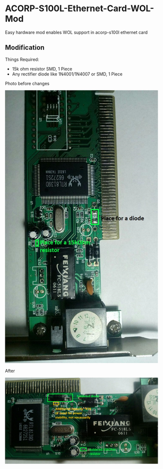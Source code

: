 # ACORP-S100L-Ethernet-Card-WOL-Mod
Easy hardware mod enables WOL support in acorp-s100l ethernet card
## Modification
Things Required:
- 15k ohm resistor SMD, 1 Piece
- Any rectifier diode like 1N4001/1N4007 or SMD, 1 Piece

Photo before changes

![image](https://github.com/Zer0Notha/ACORP-S100L-Ethernet-Card-WOL-Mod/blob/master/images/1.jpg)

After

![image](https://github.com/Zer0Notha/ACORP-S100L-Ethernet-Card-WOL-Mod/blob/master/images/2.jpg)
